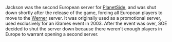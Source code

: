 Jackson was the second European server for [PlanetSide](../../PlanetSide.md), and was
shut down shortly after the release of the game, forcing all European players to
move to the [Werner](Werner.md) server. It was originally used as a promotional
server, used exclusively for an iGames event in 2003. After the event was over,
SOE decided to shut the server down because there weren't enough players in
Europe to warrant opening a second server.
